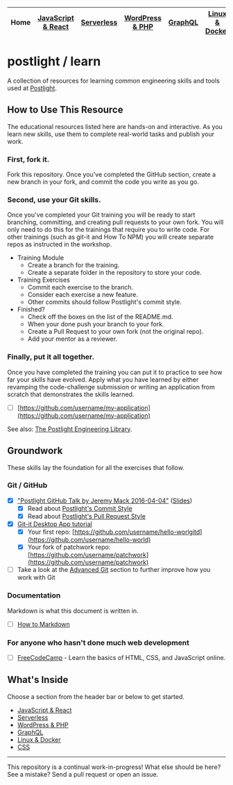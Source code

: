| Home | [JavaScript & React](javascript.md) | [Serverless](serverless.md) | [WordPress & PHP](wordpress.md) | [GraphQL](graphql.md) | [Linux & Docker](linux.md) | [CSS](css.md) |
| ---- | ----------------------------------- | --------------------------- | ------------------------------- | ----------------------|--------------------------- | ------------- |


# postlight / learn

A collection of resources for learning common engineering skills and tools used at [Postlight](https://postlight.com).

## How to Use This Resource

The educational resources listed here are hands-on and interactive. As you learn new skills, use them to complete real-world tasks and publish your work.

### First, fork it.

Fork this repository. Once you've completed the GitHub section, create a new branch in your fork, and commit the code you write as you go.

### Second, use your Git skills.

Once you've completed your Git training you will be ready to start branching, committing, and creating pull requests to your own fork. You will only need to do this for the trainings that require you to write code. For other trainings (such as git-it and How To NPM) you will create separate repos as instructed in the workshop.

* Training Module
  * Create a branch for the training.
  * Create a separate folder in the repository to store your code.
* Training Exercises
  * Commit each exercise to the branch.
  * Consider each exercise a new feature.
  * Other commits should follow Postlight's commit style.
* Finished?
  * Check off the boxes on the list of the README.md.
  * When your done push your branch to your fork.
  * Create a Pull Request to your own fork (not the original repo).
  * Add your mentor as a reviewer.

### Finally, put it all together.

Once you have completed the training you can put it to practice to see how far your skills have evolved. Apply what you have learned by either revamping the code-challenge submission or writing an application from scratch that demonstrates the skills learned.

* [ ] [https://github.com/username/my-application](https://github.com/username/my-application)

See also: [The Postlight Engineering Library](https://trello.com/b/Sgol3uST/postlight-engineering-library).

## Groundwork

These skills lay the foundation for all the exercises that follow.

### Git / GitHub

* [x] ["Postlight GitHub Talk by Jeremy Mack 2016-04-04"](https://www.youtube.com/watch?v=YtckscmKtYk) ([Slides](https://www.mindmeister.com/678359058?t=zgPweW2tuV))
  * [x] Read about [Postlight's Commit Style](https://trello.com/c/Z2xpXbm1/10-%F0%9F%8E%A8-commit-style)
  * [x] Read about [Postlight's Pull Request Style](https://trello.com/c/DsH0Ea4L/11-%F0%9F%8C%B1-pull-request-style)
* [x] [Git-it Desktop App tutorial](https://github.com/jlord/git-it-electron)
  * [x] Your first repo: [https://github.com/username/hello-worlgitd](https://github.com/username/hello-world)
  * [x] Your fork of patchwork repo: [https://github.com/username/patchwork](https://github.com/username/patchwork)
* [ ] Take a look at the [Advanced Git](advanced-git.md) section to further improve how you work with Git

### Documentation

Markdown is what this document is written in.

* [ ] [How to Markdown](https://github.com/workshopper/how-to-markdown)

### For anyone who hasn't done much web development

* [ ] [FreeCodeCamp](https://www.freecodecamp.org) - Learn the basics of HTML, CSS, and JavaScript online.

## What's Inside

Choose a section from the header bar or below to get started.

* [JavaScript & React](javascript.md)
* [Serverless](serverless.md)
* [WordPress & PHP](wordpress.md)
* [GraphQL](graphql.md)
* [Linux & Docker](linux.md)
* [CSS](css.md)

---

This repository is a continual work-in-progress! What else should be here? See a mistake? Send a pull request or open an issue.
